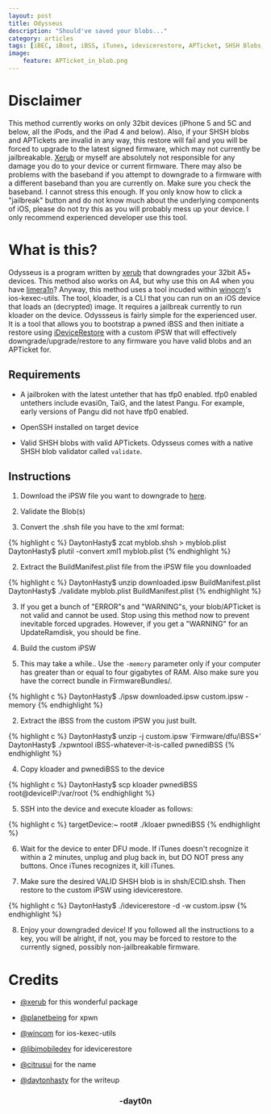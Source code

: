 ```yaml
---
layout: post
title: Odysseus
description: "Should've saved your blobs..."
category: articles
tags: [iBEC, iBoot, iBSS, iTunes, idevicerestore, APTicket, SHSH Blobs, downgrade, A5, A6, ios-kexec-utils, kloader]
image:
    feature: APTicket_in_blob.png
---
```


# Disclaimer
This method currently works on only 32bit devices (iPhone 5 and 5C and below, all the iPods, and the iPad 4 and below). Also, if your SHSH blobs and APTickets are invalid in any way, this restore will fail and you will be forced to upgrade to the latest signed firmware, which may not currently be jailbreakable. [Xerub](http://twitter.com/xerub) or myself are absolutely not responsible for any damage you do to your device or current firmware. There may also be problems with the baseband if you attempt to downgrade to a firmware with a different baseband than you are currently on. Make sure you check the baseband. I cannot stress this enough. If you only know how to click a "jailbreak" button and do not know much about the underlying components of iOS, please do not try this as you will probably mess up your device. I only recommend experienced developer use this tool.

# What is this?
Odysseus is a program written by [xerub](http://twitter.com/xerub) that downgrades your 32bit A5+ devices. This method also works on A4, but why use this on A4 when you have [limera1n](http://dayt0n.github.io/articles/what-is-limera1n/)? Anyway, this method uses a tool incuded within [winocm](http://twitter.com/winocm)'s ios-kexec-utils. The tool, kloader, is a CLI that you can run on an iOS device that loads an (decrypted) image. It requires a jailbreak currently to run kloader on the device. Odyssseus is fairly simple for the experienced user. It is a tool that allows you to bootstrap a pwned iBSS and then initiate a restore using [iDeviceRestore](https://github.com/libimobiledevice/idevicerestore) with a custom iPSW that will effectively downgrade/upgrade/restore to any firmware you have valid blobs and an APTicket for. 

## Requirements
* A jailbroken with the latest untether that has tfp0 enabled. tfp0 enabled untethers include evasi0n, TaiG, and the latest Pangu. For example, early versions of Pangu did not have tfp0 enabled. 

* OpenSSH installed on target device

* Valid SHSH blobs with valid APTickets. Odysseus comes with a native SHSH blob validator called `validate`.

## Instructions
1. Download the iPSW file you want to downgrade to [here](http://ipsw.me). 

2. Validate the Blob(s)
  1. Convert the .shsh file you have to the xml format:

  {% highlight c %}
    DaytonHasty$ zcat myblob.shsh > myblob.plist
  DaytonHasty$ plutil -convert xml1 myblob.plist
  {% endhighlight %}

  2. Extract the BuildManifest.plist file from the iPSW file you downloaded

  {% highlight c %}
    DaytonHasty$ unzip downloaded.ipsw BuildManifest.plist
  DaytonHasty$ ./validate myblob.plist BuildManifest.plist
  {% endhighlight %}

  3. If you get a bunch of "ERROR"s and "WARNING"s, your blob/APTicket is not valid and cannot be used. Stop using this method now to prevent inevitable forced upgrades. However, if you get a "WARNING" for an UpdateRamdisk, you should be fine.

3. Build the custom iPSW
  1. This may take a while.. Use the `-memory` parameter only if your computer has greater than or equal to four gigabytes of RAM. Also make sure you have the correct bundle in FirmwareBundles/.

  {% highlight c %}
  DaytonHasty$ ./ipsw downloaded.ipsw custom.ipsw -memory
  {% endhighlight %}

  2. Extract the iBSS from the custom iPSW you just built.
  
  {% highlight c %}
    DaytonHasty$ unzip -j custom.ipsw 'Firmware/dfu/iBSS*'
  DaytonHasty$ ./xpwntool iBSS-whatever-it-is-called pwnediBSS
  {% endhighlight %}

4. Copy kloader and pwnediBSS to the device

{% highlight c %}
DaytonHasty$ scp kloader pwnediBSS root@deviceIP:/var/root
{% endhighlight %}

5. SSH into the device and execute kloader as follows: 

{% highlight c %}
targetDevice:~ root# ./kloaer pwnediBSS
{% endhighlight %}

6. Wait for the device to enter DFU mode. If iTunes doesn't recognize it within a 2 minutes, unplug and plug back in, but DO NOT press any buttons. Once iTunes recognizes it, kill iTunes.

7. Make sure the desired VALID SHSH blob is in shsh/ECID.shsh. Then restore to the custom iPSW using idevicerestore.

{% highlight c %}
DaytonHasty$ ./idevicerestore -d -w custom.ipsw
{% endhighlight %}

8. Enjoy your downgraded device! If you followed all the instructions to a key, you will be alright, if not, you may be forced to restore to the currently signed, possibly non-jailbreakable firmware. 


# Credits

* [@xerub](http://twitter.com/xerub) for this wonderful package

* [@planetbeing](http://twitter.com/planetbeing) for xpwn

* [@wincom](http://twitter.com/winocm) for ios-kexec-utils

* [@libimobiledev](http://twitter.com/libimobiledev) for idevicerestore

* [@citrusui](http://twitter.com/citrusui) for the name

* [@daytonhasty](http://twitter.com/daytonhasty) for the writeup

<center><h3>-dayt0n</h3></center>